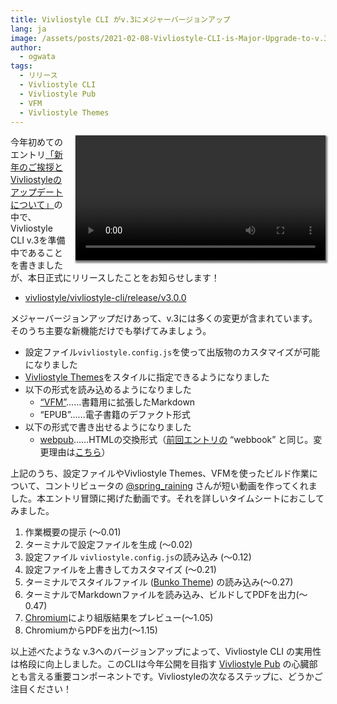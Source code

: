 ```yaml
---
title: Vivliostyle CLI がv.3にメジャーバージョンアップ
lang: ja
image: /assets/posts/2021-02-08-Vivliostyle-CLI-is-Major-Upgrade-to-v.3/vivliostyle-v3-instruction-720p.png
author:
  - ogwata
tags:
  - リリース
  - Vivliostyle CLI
  - Vivliostyle Pub
  - VFM
  - Vivliostyle Themes
---
```

<div style="float: right; margin: 0 0 1em 1em;"><video src="/assets/posts/2021-02-08-Vivliostyle-CLI-is-Major-Upgrade-to-v.3/vivliostyle-v3-instruction-720p.mp4"  controls alt="New release of Vivliostyle CLI v.3" style="width: 400px; box-shadow: 1px 2px 2.5px 1.5px grey;" /></div>


今年初めてのエントリ[「新年のご挨拶とVivliostyleのアップデートについて」](https://vivliostyle.org/ja/blog/2021/01/06/new-years-greetings-and-updates-on-vivliostyle/)の中で、Vivliostyle CLI v.3を準備中であることを書きましたが、本日正式にリリースしたことをお知らせします！

- [vivliostyle/vivliostyle-cli/release/v3.0.0](https://github.com/vivliostyle/vivliostyle-cli/releases/tag/v3.0.0)

メジャーバージョンアップだけあって、v.3には多くの変更が含まれています。そのうち主要な新機能だけでも挙げてみましょう。

- 設定ファイル`vivliostyle.config.js`を使って出版物のカスタマイズが可能になりました
- [Vivliostyle Themes](https://github.com/vivliostyle/themes)をスタイルに指定できるようになりました
- 以下の形式を読み込めるようになりました
    - [“VFM”](https://vivliostyle.org/ja/make-books-with-create-book/#vfm-%E3%81%A7%E5%8E%9F%E7%A8%BF%E3%82%92%E6%9B%B8%E3%81%84%E3%81%A6%E3%81%BF%E3%82%88%E3%81%86)……書籍用に拡張したMarkdown
    - “EPUB”……電子書籍のデファクト形式
- 以下の形式で書き出せるようになりました
    - [webpub](https://github.com/vivliostyle/community/wiki/Rapid-publishing-for-public-health-books-against-COVID-19#%E3%81%93%E3%82%8C%E3%81%8B%E3%82%89%E3%81%AE%E3%82%AA%E3%83%BC%E3%83%97%E3%83%B3%E3%81%AA%E5%87%BA%E7%89%88%E3%81%AE%E6%A8%99%E6%BA%96%E3%81%A8%E3%81%97%E3%81%A6webbook)……HTMLの交換形式（[前回エントリの](https://vivliostyle.org/blog/2021/01/06/new-years-greetings-and-updates-on-vivliostyle/#vivliostyle-cli-v30-and-output-to-webbook) “webbook” と同じ。変更理由は[こちら](https://github.com/vivliostyle/vivliostyle-cli/pull/116)）

上記のうち、設定ファイルやVivliostyle Themes、VFMを使ったビルド作業について、コントリビュータの [@spring_raining<i class="fas fa-external-link-alt"></i>](https://twitter.com/spring_raining) さんが短い動画を作ってくれました。本エントリ冒頭に掲げた動画です。それを詳しいタイムシートにおこしてみました。

1. 作業概要の提示 (〜0.01)
2. ターミナルで設定ファイルを生成 (〜0.02)
3. 設定ファイル `vivliostyle.config.js`の読み込み (〜0.12)
4. 設定ファイルを上書きしてカスタマイズ (〜0.21)
5. ターミナルでスタイルファイル ([Bunko Theme](https://github.com/vivliostyle/themes#bunko)) の読み込み(〜0.27)
6. ターミナルでMarkdownファイルを読み込み、ビルドしてPDFを出力(〜0.47)
7. [Chromium<i class="fas fa-external-link-alt"></i>](https://www.chromium.org/Home)により組版結果をプレビュー(〜1.05)
8. ChromiumからPDFを出力(〜1.15)

以上述べたような v.3へのバージョンアップによって、Vivliostyle CLI の実用性は格段に向上しました。このCLIは今年公開を目指す [Vivliostyle Pub](https://github.com/vivliostyle/vivliostyle-pub) の心臓部とも言える重要コンポーネントです。Vivliostyleの次なるステップに、どうかご注目ください！
